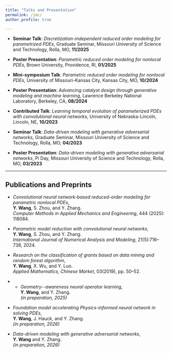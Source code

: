 ```yaml
---
title: "Talks and Presentation"
permalink: /imc/
author_profile: true

---
```

- **Seminar Talk**: *Discretization-independent reduced order modeling for parametrized PDEs*, Graduate Seminar, Missouri University of Science and Technology, Rolla, MO, **11/2025**

- **Poster Presentation**: *Parametric reduced order modeling for nonlocal PDEs*, Brown University, Providence, RI, **01/2025**

- **Mini-symposium Talk**: *Parametric reduced order modeling for nonlocal PDEs*, University of Missouri-Kansas City, Kansas City, MO, **10/2024**

- **Poster Presentation**: *Advancing catalyst design through generative modeling and machine learning*, Lawrence Berkeley National Laboratory, Berkeley, CA, **08/2024**

- **Contributed Talk**: *Learning temporal evolution of parameterized PDEs with convolutional neural networks*, University of Nebraska-Lincoln, Lincoln, NE, **10/2023**

- **Seminar Talk**: *Data-driven modeling with generative adversarial networks*, Graduate Seminar, Missouri University of Science and Technology, Rolla, MO, **04/2023**

- **Poster Presentation**: *Data-driven modeling with generative adversarial networks*, Pi Day, Missouri University of Science and Technology, Rolla, MO, **03/2023**

---

## Publications and Preprints

- *Convolutional neural network-based reduced-order modeling for parametric nonlocal PDEs*,  
   **Y. Wang**, S. Zhou, and Y. Zhang.  
   *Computer Methods in Applied Mechanics and Engineering*, 444 (2025): 118084.

- *Parametric model reduction with convolutional neural networks*,  
   **Y. Wang**, S. Zhou, and Y. Zhang.  
   *International Journal of Numerical Analysis and Modeling*, 21(5):716–738, 2024.

- *Research on the classification of grants based on data mining and random forest algorithm*,  
   **Y. Wang**, X. Wu, and Y. Luo.  
   *Applied Mathematics, Chinese Market*, 03(2019), pp. 50–52.
   
- - *Geometry--awareness neural operator learning*,  
   **Y. Wang**, and Y. Zhang.  
   *(in preparation, 2025)*

- *Foundation model accelerating Physics-informed neural network in solving PDEs*,  
   **Y. Wang**, J. Hauck, and Y. Zhang.  
   *(in preparation, 2026)*

- *Data-driven modeling with generative adversarial networks*,  
   **Y. Wang** and Y. Zhang.  
   *(in preparation, 2026)*

